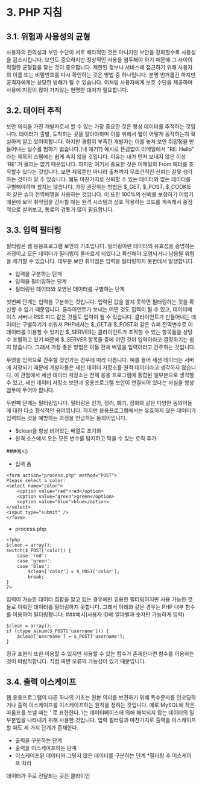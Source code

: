 # 3. PHP 지침

## 3.1. 위험과 사용성의 균형
 사용자의 편의성과 보안 수단이 서로 배타적인 것은 아니지만 보안을 강화할수록 사용성을 감소시킵니다. 보안도 중요하지만 정상적인 사용을 염두해야 하기 때문에 그 사이의 적절한 균형점을 찾는 것이 중요합니다. 제한된 정보나 서비스에 접근하기 위해 사용자의 이름 또는 비밀번호를 다시 확인하는 것은 방법 중 하나입니다. 분명 번거롭긴 하지만 공격자에게는 상당한 방해가 될 수 있습니다. 이처럼 사용자에게 보호 수단을 제공하며 사용에 지장이 많이 가지않는 현명한 대처가 필요합니다.

 ## 3.2. 데이터 추적
 보안 의식을 가진 개발자로서 할 수 있는 가장 중요한 것은 항상 데이터를 추적하는 것입니다. 데이터가 출발, 도착하는 곳을 알아야하며 이를 위해서 웹이 어떻게 동작하는지 확실하게 알고 있어야합니다. 하지만 경험이 부족한 개발자는 이를 놓쳐 보안 취얍점을 만들어내는 실수를 범하기 쉽습니다.(내 얘기?)
 예시로 뜬금없이 이메일에서 "RE: Hello" 라는 제목의 스팸에는 쉽게 속지 않을 것입니다. 이유는 내가 먼저 보내지 않은 이상 'RE' 가 올리는 없기 때문입니다. 하지만 여기서 중요한 것은 이메일의 From 헤더를 조작할수 있다는 것입니다. 보면 제목뿐만 아니라 출처까지 무조건적인 신뢰는 잘못 생각하는 것이라 알 수 있습니다. 웹도 마찬가지로 신뢰할 수 있는 데이터와 없는 데이터를 구별해야하며 쉽지는 않습니다. 가장 권장하는 방법은 $_GET, $_POST, $_COOKIE 와 같은 슈퍼 전역배열을 사용하는 것입니다. 이 또한 100%의 신뢰를 보장하기 어렵기 때문에 보약 취약점을 감사할 때는 원격 시스템과 상호 작용하는 코드를 계속해서 중점적으로 살펴보고, 동료의 검토가 많이 필요합니다.

 ## 3.3. 입력 필터링
 필터링은 웹 응용프로그램 보안의 기초입니다. 필터링이란 데이터의 유효성을 증명하는 과정이고 모든 데이터가 필터링이 올바르게 되었다고 확신해야 오염되거나 남용될 위험을 제거할 수 있습니다. 대부분 보안 취약점은 입력을 필터링하지 못한데서 발생합니다.
 - 입력을 구분하는 단계
 - 입력을 필터링하는 단계
 - 필터링된 데이터와 오염된 데이터를 구별하는 단계

 첫번째 단계는 입력을 구분하는 것입니다. 입력된 값을 알지 못하면 필터링하는 것을 확신할 수 없기 때문입니다. 클라이언트가 보내는 어떤 것도 입력이 될 수 있고, 데이터베이스 서버나 RSS 피드 같은 것들도 입력이 될 수 있습니다. 클라이언트가 만들어내는 데이터는 구별하기가 쉬워서 PHP에서는 $_GET과 $_POST와 같은 슈퍼 전역변수로 이 데이터를 이용할 수 있지만 $_SERVER는 클라이언트가 조작할 수 있는 항목들을 상당수 포함하고 있기 때문에 $_SERVER 항목들 중에 어떤 것이 입력이라고 결정하기는 쉽지 않습니다. 그래서 가장 좋은 방법은 이들 전체 배열을 입력이라고 간주하는 것입니다.

 무엇을 입력으로 간주할 것인가는 경우에 따라 다릅니다. 예를 들어 세션 데이터는 서버에 저장되기 때문에 개발자들은 세션 데이터 저장소를 원격 데이터라고 생각하지 않습니다. 이 관점에서 세션 데이터 저장소는 전체 응용 프로그램에 통합된 일부분으로 생각할 수 있고, 세션 데이터 저장소 보안과 응용프로그램 보안이 연결되어 있다는 사실을 항상 염두에 두어야 합니다. 

 두번째 단계는 필터링입니다. 필터링은 인가, 정리, 폐기, 정화와 같은 다양한 동의어들에 대한 다소 형식적인 용어입니다. 하지만 응용프로그램에서는 유효하지 않은 데이터가 입력되는 것을 예방하는 과정을 언급하는 동의어입니다.

  - $clean을 항상 비어있는 배열로 초기화
  - 원격 소스에서 오는 모든 변수를 탐지하고 막을 수 있는 로직 추가

 ###예시)
- 입력 폼
```
<form action="process.php" method="POST">
Please select a color:
<select name="color">
    <option value="red">red</option>
    <option value="green">green</option>
    <option value="blue">blue</option>
</select>
<input type="submit" />
</form>
```
- process.php
```
<?php
$clean = array();
switch($_POST['color]) {
    case 'red':
    case 'green':
    case 'blue':
        $clean['color'] = $_POST['color'];
        break;
}
?>
```
입력이 가능한 데이터 집합을 알고 있는 경우에만 유용한 필터링이지만 사용 가능한 것들로 이뤄진 데이터를 필터링하지 못합니다. 그래서 아래와 같은 경우는 PHP 내부 함수를 이용하여 필터링합니다.
###예시(사용자 ID에 알파벨과 숫자만 가능하게 입력)
```
$clean = array();
if (ctype_alnum($_POST['username'])) {
    $clean['username'] = $_POST['username'];
}
```
정규 표현식 또한 이용할 수 있지만 사용할 수 있는 함수가 존재한다면 함수를 이용하는 것이 바람직합니다. 직접 짜면 오류의 가능성이 있기 때문입니다.

## 3.4. 출력 이스케이프
 웹 응용프로그램의 다른 하나의 기초는 원본 의미를 보전하기 위해 특수문자를 인코딩하거나 출력 이스케이프를 이스케이프하는 원칙을 정하는 것입니다. 예로 MySQL에 작은 따옴표를 보낼 때는 \' 로 표현한다. \는 데이터베이스에 의해 해석되지 않는 데이터의 일부분임을 나타내기 위해 사용한 것입니다. 입력 필터링과 마찬가지로 출력을 이스케이프할 때도 세 가지 단계가 존재한다.
  - 출력을 구분하는 단계
  - 출력을 이스케이프하는 단계
  - 이스케이프된 데이터와 그렇지 않은 데이터를 구분하는 단계
*필터링 후 이스케이프 처리

데이터가 주로 전달되는 곳은 클라이언
